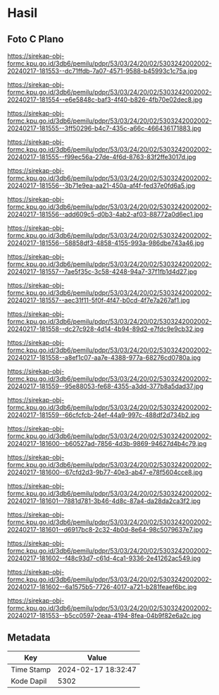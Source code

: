 # Hasil

## Foto C Plano

https://sirekap-obj-formc.kpu.go.id/3db6/pemilu/pdpr/53/03/24/20/02/5303242002002-20240217-181553--dc71ffdb-7a07-4571-9588-b45993c1c75a.jpg

https://sirekap-obj-formc.kpu.go.id/3db6/pemilu/pdpr/53/03/24/20/02/5303242002002-20240217-181554--e6e5848c-baf3-4f40-b826-4fb70e02dec8.jpg

https://sirekap-obj-formc.kpu.go.id/3db6/pemilu/pdpr/53/03/24/20/02/5303242002002-20240217-181555--3ff50296-b4c7-435c-a66c-466436171883.jpg

https://sirekap-obj-formc.kpu.go.id/3db6/pemilu/pdpr/53/03/24/20/02/5303242002002-20240217-181555--f99ec56a-27de-4f6d-8763-83f2ffe3017d.jpg

https://sirekap-obj-formc.kpu.go.id/3db6/pemilu/pdpr/53/03/24/20/02/5303242002002-20240217-181556--3b71e9ea-aa21-450a-af4f-fed37e0fd6a5.jpg

https://sirekap-obj-formc.kpu.go.id/3db6/pemilu/pdpr/53/03/24/20/02/5303242002002-20240217-181556--add609c5-d0b3-4ab2-af03-88772a0d6ec1.jpg

https://sirekap-obj-formc.kpu.go.id/3db6/pemilu/pdpr/53/03/24/20/02/5303242002002-20240217-181556--58858df3-4858-4155-993a-986dbe743a46.jpg

https://sirekap-obj-formc.kpu.go.id/3db6/pemilu/pdpr/53/03/24/20/02/5303242002002-20240217-181557--7ae5f35c-3c58-4248-94a7-37f1fb1d4d27.jpg

https://sirekap-obj-formc.kpu.go.id/3db6/pemilu/pdpr/53/03/24/20/02/5303242002002-20240217-181557--aec31f11-5f0f-4f47-b0cd-4f7e7a267af1.jpg

https://sirekap-obj-formc.kpu.go.id/3db6/pemilu/pdpr/53/03/24/20/02/5303242002002-20240217-181558--dc27c928-4d14-4b94-89d2-e7fdc9e9cb32.jpg

https://sirekap-obj-formc.kpu.go.id/3db6/pemilu/pdpr/53/03/24/20/02/5303242002002-20240217-181558--a8ef1c07-aa7e-4388-977a-68276cd0780a.jpg

https://sirekap-obj-formc.kpu.go.id/3db6/pemilu/pdpr/53/03/24/20/02/5303242002002-20240217-181559--95e88053-fe68-4355-a3dd-377b8a5dad37.jpg

https://sirekap-obj-formc.kpu.go.id/3db6/pemilu/pdpr/53/03/24/20/02/5303242002002-20240217-181559--66cfcfcb-24ef-44a9-997c-488df2d734b2.jpg

https://sirekap-obj-formc.kpu.go.id/3db6/pemilu/pdpr/53/03/24/20/02/5303242002002-20240217-181600--b60527ad-7856-4d3b-9869-94627d4b4c79.jpg

https://sirekap-obj-formc.kpu.go.id/3db6/pemilu/pdpr/53/03/24/20/02/5303242002002-20240217-181600--67cfd2d3-9b77-40e3-ab47-e78f5604cce8.jpg

https://sirekap-obj-formc.kpu.go.id/3db6/pemilu/pdpr/53/03/24/20/02/5303242002002-20240217-181601--7881d781-3b46-4d8c-87a4-da28da2ca3f2.jpg

https://sirekap-obj-formc.kpu.go.id/3db6/pemilu/pdpr/53/03/24/20/02/5303242002002-20240217-181601--d6917bc8-2c32-4b0d-8e64-98c5079637e7.jpg

https://sirekap-obj-formc.kpu.go.id/3db6/pemilu/pdpr/53/03/24/20/02/5303242002002-20240217-181602--f48c93d7-c61d-4ca1-9336-2e41262ac549.jpg

https://sirekap-obj-formc.kpu.go.id/3db6/pemilu/pdpr/53/03/24/20/02/5303242002002-20240217-181602--6a1575b5-7726-4017-a721-b281feaef6bc.jpg

https://sirekap-obj-formc.kpu.go.id/3db6/pemilu/pdpr/53/03/24/20/02/5303242002002-20240217-181553--b5cc0597-2eaa-4194-8fea-04b9f82e6a2c.jpg


## Metadata

| Key        | Value               |
| ---------- | ------------------- |
| Time Stamp | 2024-02-17 18:32:47 |
| Kode Dapil | 5302                |



